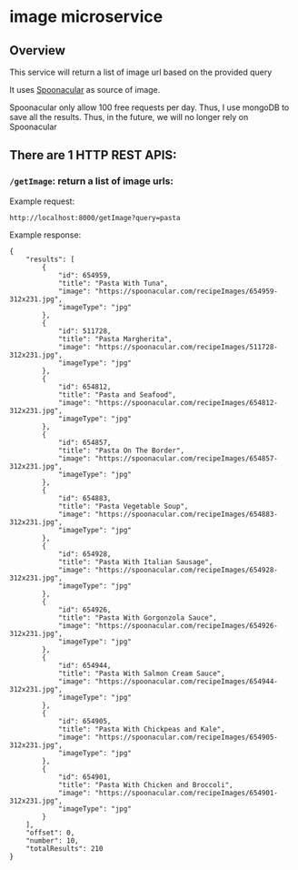 # image microservice

## Overview

This service will return a list of image url based on the provided query

It uses [Spoonacular](https://spoonacular.com/food-api) as source of image.

Spoonacular only allow 100 free requests per day. Thus, I use mongoDB to save
all the results. Thus, in the future, we will no longer rely on Spoonacular

## There are 1 HTTP REST APIS:

### `/getImage`: return a list of image urls:

Example request:

```
http://localhost:8000/getImage?query=pasta
```

Example response:

```
{
    "results": [
        {
            "id": 654959,
            "title": "Pasta With Tuna",
            "image": "https://spoonacular.com/recipeImages/654959-312x231.jpg",
            "imageType": "jpg"
        },
        {
            "id": 511728,
            "title": "Pasta Margherita",
            "image": "https://spoonacular.com/recipeImages/511728-312x231.jpg",
            "imageType": "jpg"
        },
        {
            "id": 654812,
            "title": "Pasta and Seafood",
            "image": "https://spoonacular.com/recipeImages/654812-312x231.jpg",
            "imageType": "jpg"
        },
        {
            "id": 654857,
            "title": "Pasta On The Border",
            "image": "https://spoonacular.com/recipeImages/654857-312x231.jpg",
            "imageType": "jpg"
        },
        {
            "id": 654883,
            "title": "Pasta Vegetable Soup",
            "image": "https://spoonacular.com/recipeImages/654883-312x231.jpg",
            "imageType": "jpg"
        },
        {
            "id": 654928,
            "title": "Pasta With Italian Sausage",
            "image": "https://spoonacular.com/recipeImages/654928-312x231.jpg",
            "imageType": "jpg"
        },
        {
            "id": 654926,
            "title": "Pasta With Gorgonzola Sauce",
            "image": "https://spoonacular.com/recipeImages/654926-312x231.jpg",
            "imageType": "jpg"
        },
        {
            "id": 654944,
            "title": "Pasta With Salmon Cream Sauce",
            "image": "https://spoonacular.com/recipeImages/654944-312x231.jpg",
            "imageType": "jpg"
        },
        {
            "id": 654905,
            "title": "Pasta With Chickpeas and Kale",
            "image": "https://spoonacular.com/recipeImages/654905-312x231.jpg",
            "imageType": "jpg"
        },
        {
            "id": 654901,
            "title": "Pasta With Chicken and Broccoli",
            "image": "https://spoonacular.com/recipeImages/654901-312x231.jpg",
            "imageType": "jpg"
        }
    ],
    "offset": 0,
    "number": 10,
    "totalResults": 210
}
```
